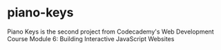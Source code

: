 # piano-keys
Piano Keys is the second project from Codecademy's Web Development Course Module 6: Building Interactive JavaScript Websites
